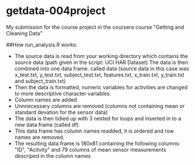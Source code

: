 getdata-004project
==================

My submission for the course project in the coursera course "Getting and Cleaning Data"

##How run_analysis.R works:

* The source data is read from your working directory which contains the source data (path given in the script: UCI HAR Dataset) The data is then combined into one data frame. called data (source data in this case was x_test.txt, y_test.txt, subject_test.txt, features.txt, x_train.txt, y_train.txt and subject_train.txt)
* Then the data is formatted, numeric variables for activities are changed to more descriptive character variables.
* Column names are added
* Unnnecessary columns are removed (columns not containing mean or standard devation for the sensor data)
* The data is then tidied up with 3 nested for loops and inserted in to a new data frame (called df)
* This data frame has column names readded, it is ordered and row names are removed.
* The resulting data frame is 180x81 containing the following columns: "ID", "Acitvity" and 79 columns of mean sensor measurements descriped in the column names
